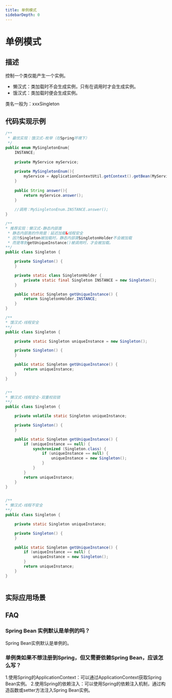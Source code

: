 ```yaml
---
title: 单例模式
sidebarDepth: 0
---
```


# 单例模式


## 描述

控制一个类仅能产生一个实例。  
* 懒汉式：类加载时不会生成实例，只有在调用时才会生成实例。  
* 饿汉式：类加载时便会生成实例。  

类名一般为：xxxSingleton  


## 代码实现示例

```java
/**
 * 最优实现：饿汉式-枚举（在Spring环境下）
 */
public enum MySingletonEnum{
    INSTANCE;
    
    private MyService myService;
    
    private MySingletonEnum(){
        myService = ApplicationContextUtil.getContext().getBean(MyService.class);
    }
    
    public String answer(){
        return myService.answer();
    }
    
    //调用：MySingletonEnum.INSTANCE.answer();
}

/**
* 推荐实现：懒汉式-静态内部类
 * 静态内部类的作用是：延迟加载&线程安全
 * 因为Singleton被加载时，静态内部类SingletonHolder不会被加载
 * 而是等到getUniqueInstance()被调用时，才会被加载。
**/
public class Singleton {

    private Singleton() {
    }

    private static class SingletonHolder {
        private static final Singleton INSTANCE = new Singleton();
    }

    public static Singleton getUniqueInstance() {
        return SingletonHolder.INSTANCE;
    }
}

/**
* 饿汉式-线程安全
**/
public class Singleton {

    private static Singleton uniqueInstance = new Singleton();

    private Singleton() {
    }

    public static Singleton getUniqueInstance() {
        return uniqueInstance;
    }
}


/**
* 懒汉式-线程安全-双重校验锁
**/
public class Singleton {

    private volatile static Singleton uniqueInstance;

    private Singleton() {
    }

    public static Singleton getUniqueInstance() {
        if (uniqueInstance == null) {
            synchronized (Singleton.class) {
                if (uniqueInstance == null) {
                    uniqueInstance = new Singleton();
                }
            }
        }
        return uniqueInstance;
    }
}


/**
* 懒汉式-线程不安全
**/
public class Singleton {

    private static Singleton uniqueInstance;

    private Singleton() {
    }

    public static Singleton getUniqueInstance() {
        if (uniqueInstance == null) {
            uniqueInstance = new Singleton();
        }
        return uniqueInstance;
    }
}



```

## 实际应用场景


## FAQ

### Spring Bean 实例默认是单例的吗？

Spring Bean实例默认是单例的。

### 单例类如果不想注册到Spring，但又需要依赖Spring Bean，应该怎么写？

1.使用Spring的ApplicationContext：可以通过ApplicationContext获取Spring Bean实例。
2.使用Spring的依赖注入：可以使用Spring的依赖注入机制，通过构造函数或setter方法注入Spring Bean实例。
